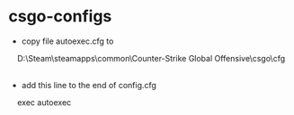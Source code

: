 # csgo-configs
<ul><li>copy file autoexec.cfg to</li></ul>
&nbsp;&nbsp;&nbsp;&nbsp;D:\Steam\steamapps\common\Counter-Strike Global Offensive\csgo\cfg
<br/><br/>
<ul><li>add this line to the end of config.cfg</li></ul>
&nbsp;&nbsp;&nbsp;&nbsp;exec autoexec
